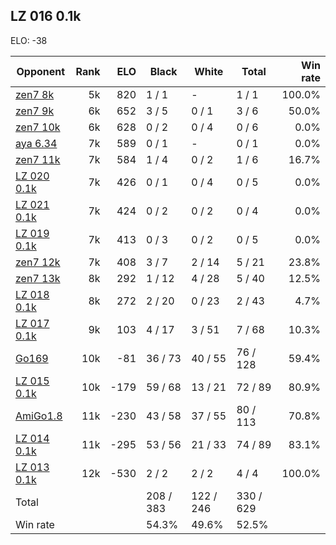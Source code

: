 ## LZ 016 0.1k ##

ELO: -38

Opponent | Rank | ELO | Black | White | Total | Win rate
---------|-----:|----:|-------|-------|-------|-------:
[zen7 8k](zen7%208k.md) | 5k | 820 | 1 / 1 | - | 1 / 1 | 100.0%
[zen7 9k](zen7%209k.md) | 6k | 652 | 3 / 5 | 0 / 1 | 3 / 6 | 50.0%
[zen7 10k](zen7%2010k.md) | 6k | 628 | 0 / 2 | 0 / 4 | 0 / 6 | 0.0%
[aya 6.34](aya%206.34.md) | 7k | 589 | 0 / 1 | - | 0 / 1 | 0.0%
[zen7 11k](zen7%2011k.md) | 7k | 584 | 1 / 4 | 0 / 2 | 1 / 6 | 16.7%
[LZ 020 0.1k](LZ%20020%200.1k.md) | 7k | 426 | 0 / 1 | 0 / 4 | 0 / 5 | 0.0%
[LZ 021 0.1k](LZ%20021%200.1k.md) | 7k | 424 | 0 / 2 | 0 / 2 | 0 / 4 | 0.0%
[LZ 019 0.1k](LZ%20019%200.1k.md) | 7k | 413 | 0 / 3 | 0 / 2 | 0 / 5 | 0.0%
[zen7 12k](zen7%2012k.md) | 7k | 408 | 3 / 7 | 2 / 14 | 5 / 21 | 23.8%
[zen7 13k](zen7%2013k.md) | 8k | 292 | 1 / 12 | 4 / 28 | 5 / 40 | 12.5%
[LZ 018 0.1k](LZ%20018%200.1k.md) | 8k | 272 | 2 / 20 | 0 / 23 | 2 / 43 | 4.7%
[LZ 017 0.1k](LZ%20017%200.1k.md) | 9k | 103 | 4 / 17 | 3 / 51 | 7 / 68 | 10.3%
[Go169](Go169.md) | 10k | -81 | 36 / 73 | 40 / 55 | 76 / 128 | 59.4%
[LZ 015 0.1k](LZ%20015%200.1k.md) | 10k | -179 | 59 / 68 | 13 / 21 | 72 / 89 | 80.9%
[AmiGo1.8](AmiGo1.8.md) | 11k | -230 | 43 / 58 | 37 / 55 | 80 / 113 | 70.8%
[LZ 014 0.1k](LZ%20014%200.1k.md) | 11k | -295 | 53 / 56 | 21 / 33 | 74 / 89 | 83.1%
[LZ 013 0.1k](LZ%20013%200.1k.md) | 12k | -530 | 2 / 2 | 2 / 2 | 4 / 4 | 100.0%
Total | | | 208 / 383 | 122 / 246 | 330 / 629 | 
Win rate| | | 54.3% | 49.6% | 52.5% | 

